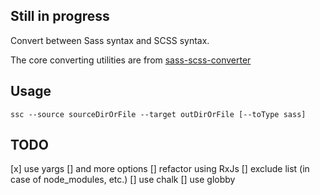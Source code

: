 ## Still in progress

Convert between Sass syntax and SCSS syntax.

The core converting utilities are from [
sass-scss-converter](https://github.com/ManuelSch/sass-scss-converter)

## Usage

```
ssc --source sourceDirOrFile --target outDirOrFile [--toType sass]
```

## TODO

[x] use yargs
[] and more options
[] refactor using RxJs
[] exclude list (in case of node_modules, etc.)
[] use chalk
[] use globby